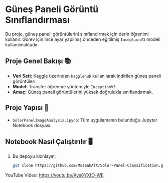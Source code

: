 # Güneş Paneli Görüntü Sınıflandırması

Bu proje, güneş paneli görüntülerini sınıflandırmak için derin öğrenimi kullanır. Görev için ince ayar yapılmış önceden eğitilmiş `InceptionV3` modeli kullanılmaktadır.

## Proje Genel Bakışı 📚
- **Veri Seti:** Kaggle üzerinden `kagglehub` kullanılarak indirilen güneş paneli görüntüleri.
- **Model:** Transfer öğrenme yöntemiyle `InceptionV3`.
- **Amaç:** Güneş paneli görüntülerini yüksek doğrulukla sınıflandırmak.

## Proje Yapısı 📂
- `SolarPanelImageAnalysis.ipynb`: Tüm uygulamanın bulunduğu Jupyter Notebook dosyası.


## Notebook Nasıl Çalıştırılır 🖥️
1. Bu depoyu klonlayın:
   ```bash
   git clone https://github.com/MusaabAlt/Solar-Panel-Classification.git

YouTube Video:
https://youtu.be/Kys8YXfO-WE
